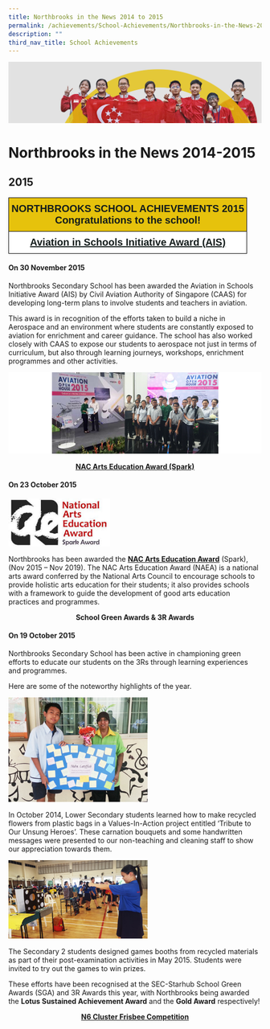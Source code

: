 ```yaml
---
title: Northbrooks in the News 2014 to 2015
permalink: /achievements/School-Achievements/Northbrooks-in-the-News-2014-2015/
description: ""
third_nav_title: School Achievements
---
```

![](/images/achievements.jpg)

Northbrooks in the News 2014-2015
=================================

2015
----

<style type="text/css">
.tg  {border-collapse:collapse;border-spacing:0;}
.tg td{border-color:black;border-style:solid;border-width:1px;font-family:Arial, sans-serif;font-size:14px;
  overflow:hidden;padding:10px 5px;word-break:normal;}
.tg th{border-color:black;border-style:solid;border-width:1px;font-family:Arial, sans-serif;font-size:14px;
  font-weight:normal;overflow:hidden;padding:10px 5px;word-break:normal;}
.tg .tg-q3by{background-color:#FFF;color:#141D1C;font-size:20px;font-weight:bold;text-align:center;text-decoration:underline;
  vertical-align:top}
.tg .tg-wvsv{background-color:#E6C20C;color:#141D1C;font-size:20px;font-weight:bold;text-align:center;vertical-align:top}
</style>
<table class="tg">
<thead>
  <tr>
    <th class="tg-wvsv"><span style="color:#141D1C">NORTHBROOKS SCHOOL ACHIEVEMENTS 2015</span><br><span style="color:#141D1C">Congratulations to the school!</span></th>
  </tr>
</thead>
<tbody>
  <tr>
    <td class="tg-q3by">Aviation in Schools Initiative Award (AIS)</td>
  </tr>
</tbody>
</table>

#### On 30 November 2015


Northbrooks Secondary School has been awarded the Aviation in Schools Initiative Award (AIS) by Civil Aviation Authority of Singapore (CAAS) for developing long-term plans to involve students and teachers in aviation.

This award is in recognition of the efforts taken to build a niche in Aerospace and an environment where students are constantly exposed to aviation for enrichment and career guidance. The school has also worked closely with CAAS to expose our students to aerospace not just in terms of curriculum, but also through learning journeys, workshops, enrichment programmes and other activities.

![](/images/ach.png)

<center> <u><b>NAC Arts Education Award (Spark)</b></u> </center>


#### On 23 October 2015

<img src="/images/NAC%20Arts%20Education%20Award%20(Spark).jpg" style="width:40%">

Northbrooks has been awarded the <u><b>NAC Arts Education Award</b></u> (Spark), (Nov 2015 – Nov 2019). The NAC Arts Education Award (NAEA) is a national arts award conferred by the National Arts Council to encourage schools to provide holistic arts education for their students; it also provides schools with a framework to guide the development of good arts education practices and programmes.


<center> <b>School Green Awards & 3R Awards</b> </center>

#### On 19 October 2015

  

Northbrooks Secondary School has been active in championing green efforts to educate our students on the 3Rs through learning experiences and programmes.  
  
Here are some of the noteworthy highlights of the year.

<img src="/images/Green.jpeg" style="width:55%">

In October 2014, Lower Secondary students learned how to make recycled flowers from plastic bags in a Values-In-Action project entitled ‘Tribute to Our Unsung Heroes’. These carnation bouquets and some handwritten messages were presented to our non-teaching and cleaning staff to show our appreciation towards them.

<img src="/images/Green2.jpeg" style="width:55%">

The Secondary 2 students designed games booths from recycled materials as part of their post-examination activities in May 2015. Students were invited to try out the games to win prizes.  
  
These efforts have been recognised at the SEC-Starhub School Green Awards (SGA) and 3R Awards this year, with Northbrooks being awarded the <b>Lotus Sustained Achievement Award</b> and the <b>Gold Award</b> respectively!


<center> <u><b>N6 Cluster Frisbee Competition</b></u> </center>